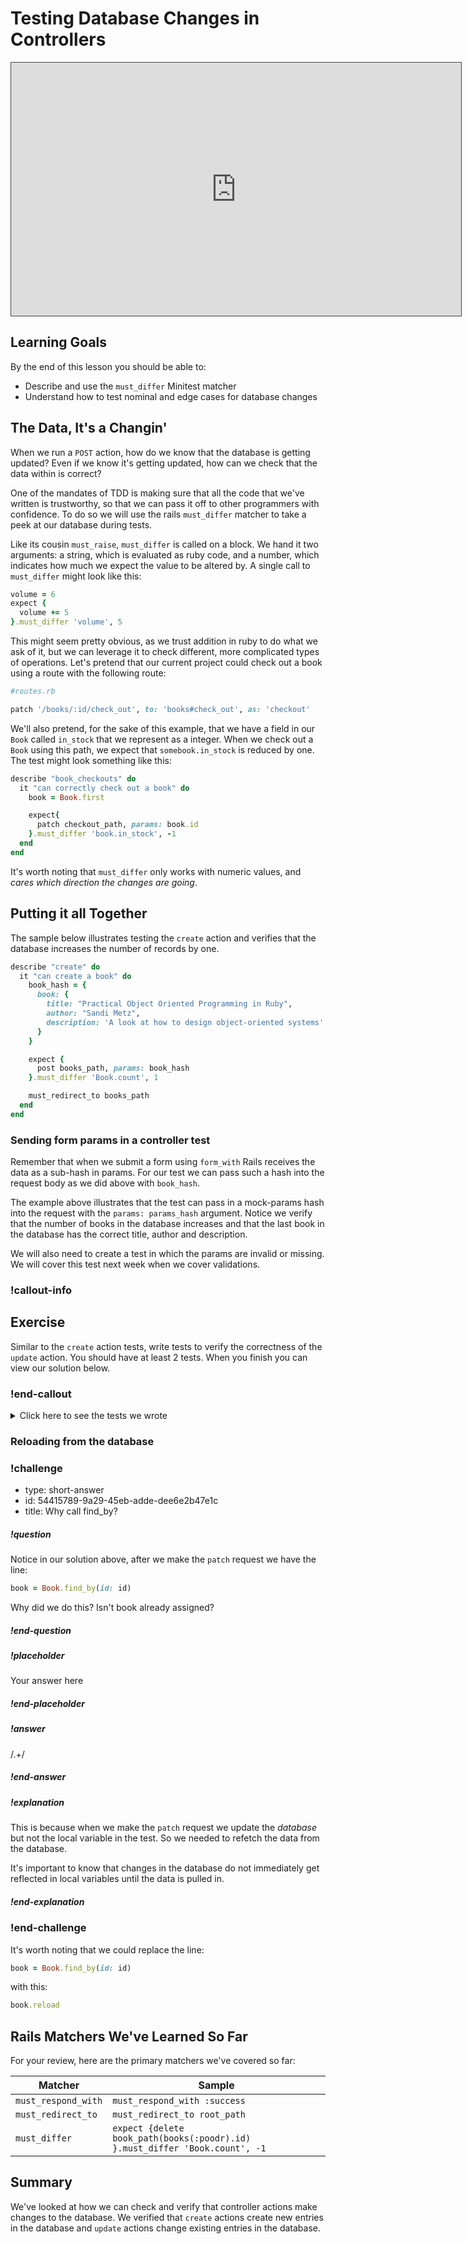 # Testing Database Changes in Controllers

<iframe src="https://adaacademy.hosted.panopto.com/Panopto/Pages/Embed.aspx?pid=d41e5962-5d76-4cda-9bcc-ac63016b8bad&autoplay=false&offerviewer=true&showtitle=true&showbrand=false&start=0&interactivity=all" height="405" width="720" style="border: 1px solid #464646;" allowfullscreen allow="autoplay"></iframe>

## Learning Goals

By the end of this lesson you should be able to:

- Describe and use the `must_differ` Minitest matcher
- Understand how to test nominal and edge cases for database changes

## The Data, It's a Changin'

When we run a `POST` action, how do we know that the database is getting updated? Even if we know it's getting updated, how can we check that the data within is correct?

One of the mandates of TDD is making sure that all the code that we've written is trustworthy, so that we can pass it off to other programmers with confidence. To do so we will use the rails `must_differ` matcher to take a peek at our database during tests.

Like its cousin `must_raise`, `must_differ` is called on a block. We hand it two arguments: a string, which is evaluated as ruby code, and a number, which indicates how much we expect the value to be altered by. A single call to `must_differ` might look like this:

```ruby
volume = 6
expect {
  volume += 5
}.must_differ 'volume', 5
```

This might seem pretty obvious, as we trust addition in ruby to do what we ask of it, but we can leverage it to check different, more complicated types of operations. Let's pretend that our current project could check out a book using a route with the following route:

```ruby
#routes.rb

patch '/books/:id/check_out', to: 'books#check_out', as: 'checkout'
```

We'll also pretend, for the sake of this example, that we have a field in our `Book` called `in_stock` that we represent as a integer. When we check out a `Book` using this path, we expect that `somebook.in_stock` is reduced by one. The test might look something like this:

```ruby
describe "book_checkouts" do
  it "can correctly check out a book" do
    book = Book.first

    expect{
      patch checkout_path, params: book.id
    }.must_differ 'book.in_stock', -1
  end
end
```

It's worth noting that `must_differ` only works with numeric values, and _cares which direction the changes are going_.

## Putting it all Together
The sample below illustrates testing the `create` action and verifies that the database increases the number of records by one.

```ruby
describe "create" do
  it "can create a book" do
    book_hash = {
      book: {
        title: "Practical Object Oriented Programming in Ruby",
        author: "Sandi Metz",
        description: 'A look at how to design object-oriented systems'
      }
    }

    expect {
      post books_path, params: book_hash
    }.must_differ 'Book.count', 1

    must_redirect_to books_path
  end
end
```

### Sending form params in a controller test

Remember that when we submit a form using `form_with` Rails receives the data as a sub-hash in params.  For our test we can pass such a hash into the request body as we did above with `book_hash`.

The example above illustrates that the test can pass in a mock-params hash into the request with the `params: params_hash` argument.  Notice we verify that the number of books in the database increases and that the last book in the database has the correct title, author and description.

We will also need to create a test in which the params are invalid or missing.  We will cover this test next week when we cover validations.

### !callout-info

## Exercise
Similar to the `create` action tests, write tests to verify the correctness of the `update` action.  You should have at least 2 tests. When you finish you can view our solution below.

### !end-callout

<details style="max-width: 700px; margin: auto;">
  <summary>
    Click here to see the tests we wrote
  </summary>
  
  ```ruby
  describe "update" do
    before do
      Book.create(title: "We're all wonders", author: " R.J. Palacio", description: "Good kids book")
    end
    let (:new_book_hash) {
      {
        book: {
          title: "A Wrinkle in Time",
          author: "Madeleine L'Engle",
          description: "A fabulous adventure",
        },
      }
    }
    it "will update a model with a valid post request" do
      book = Book.first
      expect {
        patch book_path(book.id), params: new_book_hash
      }.wont_change "Book.count"
  
      must_redirect_to books_path
  
      book = Book.find_by(id: id)
      expect(book.title).must_equal new_book_hash[:book][:title]
      expect(book.author).must_equal new_book_hash[:book][:author]
      expect(book.description).must_equal new_book_hash[:book][:description]
    end
  
    it "will respond with not_found for invalid ids" do
      id = -1
  
      expect {
        patch book_path(id), params: new_book_hash
      }.wont_change "Book.count"
  
      must_respond_with :not_found
    end
  
    it "will not update if the params are invalid" do
      # This test will be examined when we cover validations next week
    end
  end
  ```
  
</details>

### Reloading from the database

<!-- >>>>>>>>>>>>>>>>>>>>>> BEGIN CHALLENGE >>>>>>>>>>>>>>>>>>>>>> -->
<!-- Replace everything in square brackets [] and remove brackets  -->

### !challenge

* type: short-answer
* id: 54415789-9a29-45eb-adde-dee6e2b47e1c
* title: Why call find_by?
<!-- * points: [1] (optional, the number of points for scoring as a checkpoint) -->
<!-- * topics: [python, pandas] (optional the topics for analyzing points) -->

##### !question

Notice in our solution above, after we make the `patch` request we have the line:

```ruby
book = Book.find_by(id: id)
```

Why did we do this?  Isn't book already assigned?

##### !end-question

##### !placeholder

Your answer here

##### !end-placeholder

##### !answer

/.+/

##### !end-answer

##### !explanation 
   This is because when we make the `patch` request we update the <em>database</em> but not the local variable in the test.  So we needed to refetch the data from the database.
 
   It's important to know that changes in the database do not immediately get reflected in local variables until the data is pulled in.
##### !end-explanation


### !end-challenge

<!-- ======================= END CHALLENGE ======================= -->

It's worth noting that we could replace the line:

```ruby
book = Book.find_by(id: id)
```

with this:

```ruby
book.reload
```

## Rails Matchers We've Learned So Far
For your review, here are the primary matchers we've covered so far:

|   Matcher	 |   Sample	|
|---	|---	|
|   `must_respond_with`	|   `must_respond_with :success`	|
|   `must_redirect_to`	|   `must_redirect_to root_path`	|
|   `must_differ`	|   `expect {delete book_path(books(:poodr).id) }.must_differ 'Book.count', -1`	|

## Summary

We've looked at how we can check and verify that controller actions make changes to the database.  We verified that `create` actions create new entries in the database and `update` actions change existing entries in the database.  
